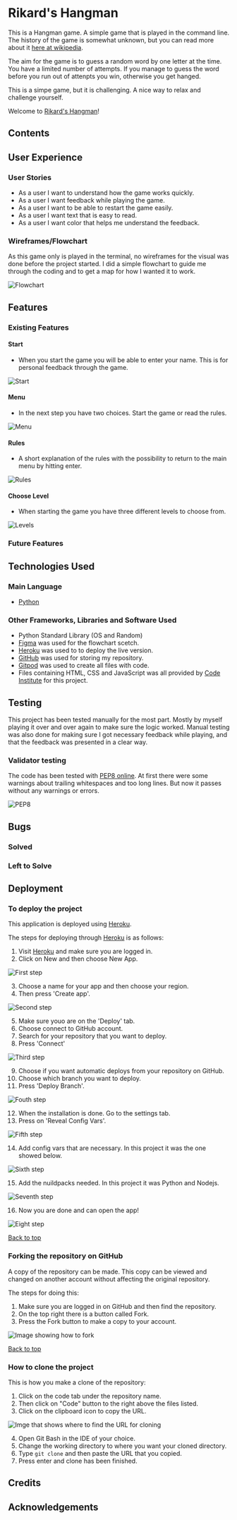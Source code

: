 # Rikard's Hangman
This is a Hangman game. A simple game that is played in the command line. The history of the game is somewhat unknown, but you can read more about it [here at wikipedia](https://en.wikipedia.org/wiki/Hangman_(game)).

The aim for the game is to guess a random word by one letter at the time. You have a limited number of attempts. If you manage to guess the word before you run out of attenpts you win, otherwise you get hanged.

This is a simpe game, but it is challenging. A nice way to relax and challenge yourself.

Welcome to [Rikard's Hangman](https://rikards-hangman.herokuapp.com/)!

## Contents

## User Experience
### User Stories
- As a user I want to understand how the game works quickly.
- As a user I want feedback while playing the game.
- As a user I want to be able to restart the game easily.
- As a user I want text that is easy to read.
- As a user I want color that helps me understand the feedback.

### Wireframes/Flowchart
As this game only is played in the terminal, no wireframes for the visual was done before the project started. I did a simple flowchart to guide me through the coding and to get a map for how I wanted it to work.

![Flowchart](assets/readme-images/flowchart.jpg)

## Features
### Existing Features
#### Start
- When you start the game you will be able to enter your name. This is for personal feedback through the game.

![Start](assets/readme-images/game-start.jpg)

#### Menu
- In the next step you have two choices. Start the game or read the rules.

![Menu](assets/readme-images/game-menu.jpg)

#### Rules
- A short explanation of the rules with the possibility to return to the main menu by hitting enter.

![Rules](assets/readme-images/game-rules.jpg)

#### Choose Level
- When starting the game you have three different levels to choose from.

![Levels](assets/readme-images/game-level.jpg)


### Future Features

## Technologies Used
### Main Language
- [Python](https://www.python.org/)

### Other Frameworks, Libraries and Software Used
- Python Standard Library (OS and Random)
- [Figma](https://www.figma.com/) was used for the flowchart scetch.
- [Heroku](https://heroku.com/) was used to to deploy the live version.
- [GitHub](https://github.com/) was used for storing my repository.
- [Gitpod](https://www.gitpod.io/) was used to create all files with code.
- Files containing HTML, CSS and JavaScript was all provided by [Code Institute](https://codeinstitute.net/) for this project. 

## Testing
This project has been tested manually for the most part. Mostly by myself playing it over and over again to make sure the logic worked. Manual testing was also done for making sure I got necessary feedback while playing, and that the feedback was presented in a clear way.

### Validator testing
The code has been tested with [PEP8 online](http://pep8online.com/).
At first there were some warnings about trailing whitespaces and too long lines. But now it passes without any warnings or errors.

![PEP8](assets/readme-images/pep8.jpg)

## Bugs

### Solved

### Left to Solve

## Deployment
### To deploy the project
This application is deployed using [Heroku](https://heroku.com/).

The steps for deploying through [Heroku](https://heroku.com/) is as follows:

1. Visit [Heroku](https://heroku.com/) and make sure you are logged in.
2. Click on New and then choose New App.

![First step](assets/readme-images/heroku-create-new.jpg)

3. Choose a name for your app and then choose your region.
4. Then press 'Create app'.

![Second step](assets/readme-images/heroku-2nd.jpg)

5. Make sure youo are on the 'Deploy' tab.
6. Choose connect to GitHub account.
7. Search for your repository that you want to deploy.
8. Press 'Connect'

![Third step](assets/readme-images/heroku-3rd.jpg)

9. Choose if you want automatic deploys from your repository on GitHub.
10. Choose which branch you want to deploy.
11. Press 'Deploy Branch'.

![Fouth step](assets/readme-images/heroku-4th.jpg)

12. When the installation is done. Go to the settings tab.
13. Press on 'Reveal Config Vars'.

![Fifth step](assets/readme-images/heroku-5th.jpg)

14. Add config vars that are necessary. In this project it was the one showed below.

![Sixth step](assets/readme-images/heroku-6th.jpg)

15. Add the nuildpacks needed. In this project it was Python and Nodejs.

![Seventh step](assets/readme-images/heroku-7th.jpg)

16. Now you are done and can open the app!

![Eight step](assets/readme-images/heroku-8th.jpg)


[Back to top](#contents)
### Forking the repository on GitHub
A copy of the repository can be made. This copy can be viewed and changed on another account without affecting the original repository.

The steps for doing this:
1. Make sure you are logged in on GitHub and then find the repository.
2. On the top right there is a button called Fork.
3. Press the Fork button to make a copy to your account.

![Image showing how to fork](assets/readme-images/github-fork.jpg)

[Back to top](#contents)
### How to clone the project
This is how you make a clone of the repository:

1. Click on the code tab under the repository name.
2. Then click on "Code" button to the right above the files listed.
3. Click on the clipboard icon to copy the URL.

![Imge that shows where to find the URL for cloning](assets/readme-images/github-clone.jpg)

4. Open Git Bash in the IDE of your choice.
5. Change the working directory to where you want your cloned directory.
6. Type `git clone` and then paste the URL that you copied.
7. Press enter and clone has been finished.

## Credits

## Acknowledgements
